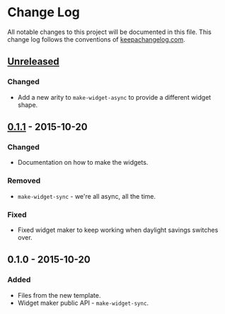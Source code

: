 # Change Log
All notable changes to this project will be documented in this file. This change log follows the conventions of [keepachangelog.com](http://keepachangelog.com/).

## [Unreleased][unreleased]
### Changed
- Add a new arity to `make-widget-async` to provide a different widget shape.

## [0.1.1] - 2015-10-20
### Changed
- Documentation on how to make the widgets.

### Removed
- `make-widget-sync` - we're all async, all the time.

### Fixed
- Fixed widget maker to keep working when daylight savings switches over.

## 0.1.0 - 2015-10-20
### Added
- Files from the new template.
- Widget maker public API - `make-widget-sync`.

[unreleased]: https://github.com/your-name/little-schemer-exercise-clojure/compare/0.1.1...HEAD
[0.1.1]: https://github.com/your-name/little-schemer-exercise-clojure/compare/0.1.0...0.1.1
